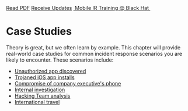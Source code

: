 <div class="cta-banner">
  <a class="cta-banner-pdf" href="https://info.nowsecure.com/IRforAndroidandiOS_PDFRequest.html">Read PDF<i class="fa fa-file-pdf-o"></i></a>
    <a class="cta-banner-update" href="https://info.nowsecure.com/IRforAndroidandiOS_Updates.html">Receive Updates<i class="fa fa-bell-o"></i></a>
  <a class="cta-banner-update" href="https://www.blackhat.com/us-16/training/mobile-incident-response-ir-for-android-and-ios.html">&nbsp;Mobile IR Training @ Black Hat&nbsp;<i class="fa fa-external-link"></i></a>
</div>

# Case Studies

Theory is great, but we often learn by example. This chapter will provide real-world case studies for common incident response scenarios you are likely to encounter. These scenarios include:

* [Unauthorized app discovered](unauthorized-app-discovered.md)
* [Trojaned iOS app installs](trojaned-ios-app.md)
* [Compromise of company executive's phone](ceo-mobile-phone-compromised.md)
* [Internal investigation](internal-investigation.md)
* [Hacking Team analysis](hacking-team-analysis.md)
* [International travel](international-travel.md)
